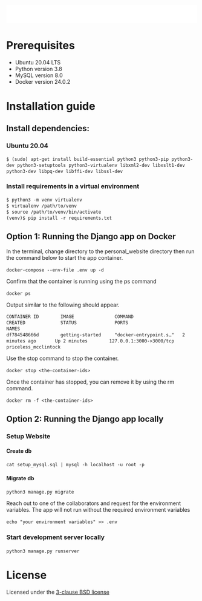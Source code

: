![site logo](./core/static/core/media/lbwhite.svg)

# Prerequisites
* Ubuntu 20.04 LTS
* Python version 3.8
* MySQL version 8.0
* Docker version 24.0.2

# Installation guide

## Install dependencies:
### Ubuntu 20.04
```
$ (sudo) apt-get install build-essential python3 python3-pip python3-dev python3-setuptools python3-virtualenv libxml2-dev libxslt1-dev python3-dev libpq-dev libffi-dev libssl-dev
```

### Install requirements in a virtual environment
```
$ python3 -m venv virtualenv
$ virtualenv /path/to/venv
$ source /path/to/venv/bin/activate
(venv)$ pip install -r requirements.txt
```

## Option 1: Running the Django app on Docker
In the terminal, change directory to the personal_website directory then run the command below to start the app container.

<!-- `docker compose up -d` -->
`docker-compose --env-file .env up -d`

Confirm that the container is running using the ps command

`docker ps`

Output similar to the following should appear.

```
CONTAINER ID        IMAGE               COMMAND                  CREATED             STATUS              PORTS                      NAMES
df784548666d        getting-started     "docker-entrypoint.s…"   2 minutes ago       Up 2 minutes        127.0.0.1:3000->3000/tcp   priceless_mcclintock
```
Use the stop command to stop the container. 

`docker stop <the-container-ids>`

Once the container has stopped, you can remove it by using the rm command.

`docker rm -f <the-container-ids>`

## Option 2: Running the Django app locally

### Setup Website
#### Create db

`cat setup_mysql.sql | mysql -h localhost -u root -p`

#### Migrate db

`python3 manage.py migrate`

Reach out to one of the collaborators and request for the environment variables. The app will not run without the required environment variables

`echo "your environment variables" >> .env`

### Start development server locally

`python3 manage.py runserver`

# License
Licensed under the [3-clause BSD license](https://en.wikipedia.org/wiki/BSD_licenses#3-clause_license_.28.22Revised_BSD_License.22.2C_.22New_BSD_License.22.2C_or_.22Modified_BSD_License.22.29)
